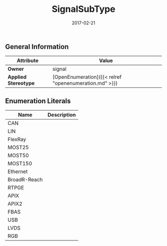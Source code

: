 ﻿---
title: SignalSubType
toc: false
type: specs
date: "2017-02-21"
draft: false
specification: VEC
version: 1.1.3
documentType: "Recommendation"
elementType: Class
classes:
  - SignalSubType
menu_name: vec-1.1.3
---


## General Information

| Attribute               | Value |
|-------------------------|-------|
| **Owner**               | signal |
| **Applied Stereotype**  | [OpenEnumeration]({{< relref "openenumeration.md" >}})<br/>  |

## Enumeration Literals
| Name          | **Description** |
|---------------|-----------------|
| CAN |  |
| LIN |  |
| FlexRay |  |
| MOST25 |  |
| MOST50 |  |
| MOST150 |  |
| Ethernet |  |
| BroadR-Reach |  |
| RTPGE |  |
| APIX |  |
| APIX2 |  |
| FBAS |  |
| USB |  |
| LVDS |  |
| RGB |  |

